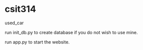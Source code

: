 # csit314
used_car

run init_db.py to create database if you do not wish to use mine.

run app.py to start the website.
